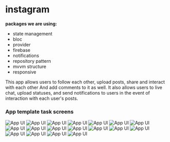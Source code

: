 # instagram

**packages we are using:**

- state management
- bloc
- provider
- firebase
- notifications
- repository pattern
- mvvm structure
- responsive

This app allows users to follow each other, upload posts, share and interact with each other
And add comments to it as well. It also allows users to live chat, upload statuses, and send
notifications to users in the event of interaction with each user's posts.

### App template task screens

![App UI](/login.png)
![App UI](/sign_up.png)
![App UI](/uii.png)
![App UI](/story.png)
![App UI](/stories.png)
![App UI](/search_posts.png)
![App UI](/search_for_user.png)
![App UI](/notifications.png)
![App UI](/add_post.png)
![App UI](/when_adding_new_post.png)
![App UI](/my_profile.png)
![App UI](/edit_profile.png)
![App UI](/comment.png)
![App UI](/add_comment.png)
![App UI](/my_chat.png)
![App UI](/send_message.png)
![App UI](/options_in_chat.png)
![App UI](/emoji.png)



